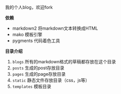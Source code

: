 我的个人blog，欢迎fork

**依赖**

- markdown2 将markdown文本转换成HTML
- mako		模板引擎
- pygments	代码着色工具
 
**目录介绍**

1. `blogs` 所有的markdown格式的草稿都存放在这个目录
2. `posts` 生成的post存放目录
3. `pages` 生成的page存放目录
4. `static` 静态文件存放目录（css，js等）
5. `templates` 模板目录
